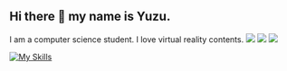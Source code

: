 ## Hi there 👋 my name is Yuzu.
I am a computer science student. I love virtual reality contents.
![](http://github-profile-summary-cards.vercel.app/api/cards/profile-details?username=yuzukq&theme=graywhite)
![](http://github-profile-summary-cards.vercel.app/api/cards/stats?username=yuzukq&theme=graywhite)
![](http://github-profile-summary-cards.vercel.app/api/cards/most-commit-language?username=yuzukq&theme=graywhite)

[![My Skills](vim,vscode,arduino,blender,docker,bsd,debian,latex,rust,c,cs&theme=light)](https://skillicons.dev)

